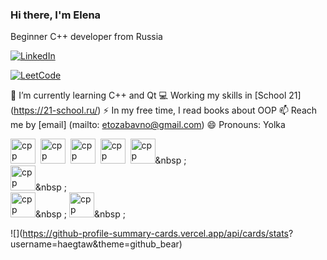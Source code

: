 ### Hi there, I'm Elena
Beginner C++ developer from Russia

<a href="https://ru.linkedin.com/in/elena-sudarikova-0a282280"> <img src ="https://img.shields.io/badge/Linkedin-blue?style=for-the-badge&logo=linkedin&logoColor=white" alt="LinkedIn"/>
</a>

<a href="https://ru.leetcode.com/etozabavno"> <img src ="https://img.shields.io/badge/Leetcode-blue?style=for-the-badge&logo=leetcode&logoColor=white" alt="LeetCode"/>
</a>

🌱 I’m currently learning C++ and Qt
💻 Working my skills in [School 21] (https://21-school.ru/)
⚡ In my free time, I read books about OOP
📫 Reach me by [email] (mailto: etozabavno@gmail.com)
😄 Pronouns: Yolka

<img src = "https://cdn.jsdelivr.net/gh/devicons/devicon/icons/c/c-original.svg" 
  title="cpp" width="40" height="40"/>&nbsp;
<img src = "https://cdn.jsdelivr.net/gh/devicons/devicon/icons/cpp/cpp-original.svg" 
  title="cpp" width="40" height="40"/>&nbsp;
<img src = "https://cdn.jsdelivr.net/gh/devicons/devicon/icons/qt/qt-original.svg" 
  title="cpp" width="40" height="40"/>&nbsp;
<img src = "https://cdn.jsdelivr.net/gh/devicons/devicon/icons/linux/linux-original.svg" 
  title="cpp" width="40" height="40"/>&nbsp;
<img src = "https://cdn.jsdelivr.net/gh/devicons/devicon/icons/gitlab/gitlab-original.svg" 
  title="cpp" width="40" height="40"/>&nbsp ;        
<img src = "https://cdn.jsdelivr.net/gh/devicons/devicon/icons/latex/latex-original.svg" 
  title="cpp" width="40" height="40"/>&nbsp  ;        
<img src = "https://cdn.jsdelivr.net/gh/devicons/devicon/icons/postgresql/postgresql-original.svg" 
  title="cpp" width="40" height="40"/>&nbsp  ;
<img src = "https://cdn.jsdelivr.net/gh/devicons/devicon/icons/vscode/vscode-original.svg" 
  title="cpp" width="40" height="40"/>&nbsp  ;

![](https://github-profile-summary-cards.vercel.app/api/cards/stats? username=haegtaw&theme=github_bear)




<!--
**haegtaw/haegtaw** is a ✨ _special_ ✨ repository because its `README.md` (this file) appears on your GitHub profile.
-->

